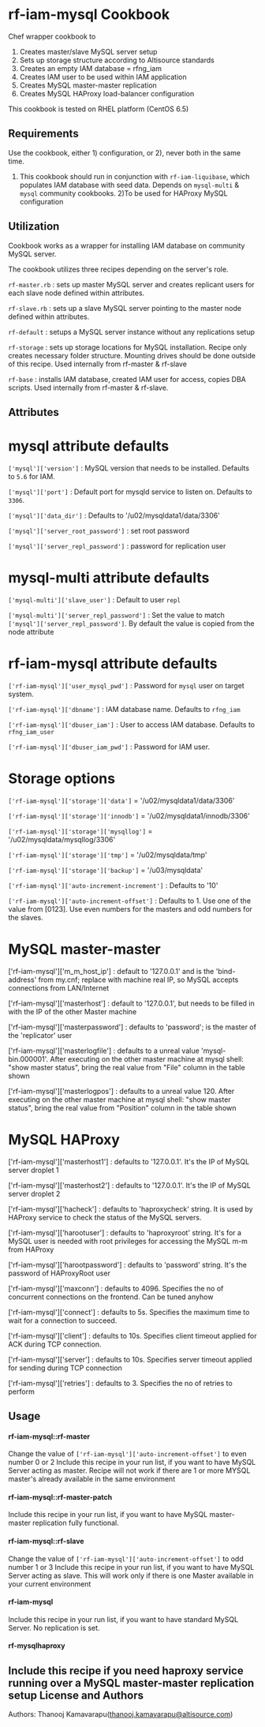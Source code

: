 rf-iam-mysql Cookbook
=====================
Chef wrapper cookbook to 
1. Creates master/slave MySQL server setup
2. Sets up storage structure according to Altisource standards
3. Creates an empty IAM database = rfng_iam
4. Creates IAM user to be used within IAM application
5. Creates MySQL master-master replication
6. Creates MySQL HAProxy load-balancer configuration

This cookbook is tested on RHEL platform (CentOS 6.5)    

Requirements
------------
Use the cookbook, either 1) configuration, or 2), never both in the same time.
1) This cookbook should run in conjunction with `rf-iam-liquibase`, which populates IAM database with seed data.
Depends on `mysql-multi` & `mysql` community cookbooks.
2)To be used for HAProxy MySQL configuration

Utilization
------------
Cookbook works as a wrapper for installing IAM database on community MySQL server. 

The cookbook utilizes three recipes depending on the server's role.

`rf-master.rb` : sets up master MySQL server and creates replicant users for each slave node defined within attributes. 

`rf-slave.rb` : sets up a slave MySQL server pointing to the master node defined within attributes.

`rf-default` : setups a MySQL server instance without any replications setup

`rf-storage` : sets up storage locations for MySQL installation. Recipe only creates necessary folder structure. 
Mounting drives should be done outside of this recipe. Used internally from rf-master & rf-slave

`rf-base` : installs IAM database, created IAM user for access, copies DBA scripts. 
Used internally from rf-master & rf-slave.


Attributes
----------

# mysql attribute defaults

`['mysql']['version']` : MySQL version that needs to be installed. Defaults to `5.6` for IAM.

`['mysql']['port']` : Default port for mysqld service to listen on. Defaults to `3306`.

`['mysql']['data_dir']` : Defaults to '/u02/mysqldata1/data/3306'

`['mysql']['server_root_password']` : set root password

`['mysql']['server_repl_password']` : password for replication user

# mysql-multi attribute defaults

`['mysql-multi']['slave_user']` : Default to user `repl`

`['mysql-multi']['server_repl_password']` : Set the value to match `['mysql']['server_repl_password']`. 
By default the value is copied from the node attribute


# rf-iam-mysql attribute defaults

`['rf-iam-mysql']['user_mysql_pwd']` : Password for `mysql` user on target system. 

`['rf-iam-mysql']['dbname']` : IAM database name. Defaults to `rfng_iam`

`['rf-iam-mysql']['dbuser_iam']` : User to access IAM database. Defaults to `rfng_iam_user`

`['rf-iam-mysql']['dbuser_iam_pwd']` : Password for IAM user.

# Storage options

`['rf-iam-mysql']['storage']['data']` = '/u02/mysqldata1/data/3306'

`['rf-iam-mysql']['storage']['innodb']` = '/u02/mysqldata1/innodb/3306'

`['rf-iam-mysql']['storage']['mysqllog']` = '/u02/mysqldata/mysqllog/3306'

`['rf-iam-mysql']['storage']['tmp']` = '/u02/mysqldata/tmp'

`['rf-iam-mysql']['storage']['backup']` = '/u03/mysqldata'

`['rf-iam-mysql']['auto-increment-increment']` : Defaults to '10'

`['rf-iam-mysql']['auto-increment-offset']` :  Defaults to 1.
Use one of the value from [0123]. Use even numbers for the masters and odd numbers for the slaves. 

# MySQL master-master 

['rf-iam-mysql']['m_m_host_ip']    :  default to '127.0.0.1' and is the 'bind-address' from my.cnf; replace with machine real IP, so MySQL accepts connections from LAN/Internet

['rf-iam-mysql']['masterhost']     :  default to '127.0.0.1', but needs to be filled in with the IP of the other Master machine

['rf-iam-mysql']['masterpassword'] :  defaults to 'password'; is the master of the 'replicator' user

['rf-iam-mysql']['masterlogfile']  :  defaults to a unreal value 'mysql-bin.000001'. After executing on the other master machine at mysql shell: "show master status", bring the real value from "File" column in the table shown

['rf-iam-mysql']['masterlogpos']   :  defaults to a unreal value 120. After executing on the other master machine at mysql shell: "show master status", bring the real value from "Position" column in the table shown

# MySQL HAProxy

['rf-iam-mysql']['masterhost1'] 	: defaults to '127.0.0.1'. It's the IP of MySQL server droplet 1

['rf-iam-mysql']['masterhost2'] 	: defaults to '127.0.0.1'. It's the IP of MySQL server droplet 2

['rf-iam-mysql']['hacheck'] 		: defaults to 'haproxycheck' string. It is used by HAProxy service to check the status of the MySQL servers.

['rf-iam-mysql']['harootuser'] 		: defaults to 'haproxyroot' string. It's for a MySQL user is needed with root privileges for accessing the MySQL m-m from HAProxy

['rf-iam-mysql']['harootpassword']  : defaults to 'password' string. It's the password of HAProxyRoot user

['rf-iam-mysql']['maxconn'] 		: defaults to 4096. Specifies the no of concurrent connections on the frontend. Can be tuned anyhow

['rf-iam-mysql']['connect'] 		: defaults to 5s. Specifies the maximum time to wait for a connection to succeed.

['rf-iam-mysql']['client'] 			: defaults to 10s. Specifies client timeout applied for ACK during TCP connection.

['rf-iam-mysql']['server']			: defaults to 10s. Specifies server timeout applied for sending during TCP connection

['rf-iam-mysql']['retries']			: defaults to 3. Specifies the  no of retries to perform  

Usage
-----
#### rf-iam-mysql::rf-master
Change the value of `['rf-iam-mysql']['auto-increment-offset']` to even number 0 or 2
Include this recipe in your run list, if you want to have MySQL Server acting as master.
Recipe will not work if there are 1 or more MYSQL master's already available in the same environment 

#### rf-iam-mysql::rf-master-patch
Include this recipe in your run list, if you want to have MySQL master-master replication fully functional.
#### rf-iam-mysql::rf-slave
Change the value of `['rf-iam-mysql']['auto-increment-offset']` to odd number 1 or 3
Include this recipe in your run list, if you want to have MySQL Server acting as slave.
This will work only if there is one Master available in your current environment

#### rf-iam-mysql
Include this recipe in your run list, if you want to have standard MySQL Server. No replication is set.

#### rf-mysqlhaproxy
Include this recipe if you need haproxy service running over a MySQL master-master replication setup
License and Authors
-------------------
Authors: Thanooj Kamavarapu(thanooj.kamavarapu@altisource.com)
